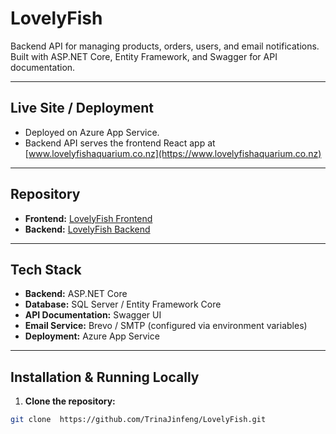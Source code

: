# LovelyFish

Backend API for managing products, orders, users, and email notifications.
Built with ASP.NET Core, Entity Framework, and Swagger for API documentation.

---

## Live Site / Deployment
- Deployed on Azure App Service.
- Backend API serves the frontend React app at [www.lovelyfishaquarium.co.nz](https://www.lovelyfishaquarium.co.nz)

---

## Repository
- **Frontend:** [LovelyFish Frontend](https://github.com/trinazhang2024/LovelyFish)
- **Backend:** [LovelyFish Backend](https://github.com/TrinaJinfeng/LovelyFish.git)


---

## Tech Stack
- **Backend:** ASP.NET Core  
- **Database:** SQL Server / Entity Framework Core  
- **API Documentation:** Swagger UI  
- **Email Service:** Brevo / SMTP (configured via environment variables)  
- **Deployment:** Azure App Service

---

## Installation & Running Locally

1. **Clone the repository:**
```bash
git clone  https://github.com/TrinaJinfeng/LovelyFish.git
